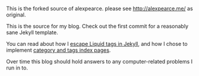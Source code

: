 This is the forked source of alexpearce. please see  http://alexpearce.me/ as original.

This is the source for my blog. Check out the first commit for a reasonably sane Jekyll template.

You can read about how I [escape Liquid tags in Jekyll](http://alexpearce.me/2012/04/escaping-liquid-tags-in-jekyll/), and how I chose to implement [category and tags index pages](http://alexpearce.me/2012/04/simple-jekyll-searching/).

Over time this blog should hold answers to any computer-related problems I run in to.